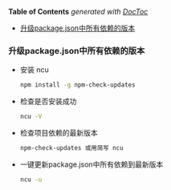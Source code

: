 <!-- START doctoc generated TOC please keep comment here to allow auto update -->
<!-- DON'T EDIT THIS SECTION, INSTEAD RE-RUN doctoc TO UPDATE -->
**Table of Contents**  *generated with [DocToc](https://github.com/thlorenz/doctoc)*

- [升级package.json中所有依赖的版本](#%E5%8D%87%E7%BA%A7packagejson%E4%B8%AD%E6%89%80%E6%9C%89%E4%BE%9D%E8%B5%96%E7%9A%84%E7%89%88%E6%9C%AC)

<!-- END doctoc generated TOC please keep comment here to allow auto update -->

### 升级package.json中所有依赖的版本
- 安装 ncu
  ```bash
  npm install -g npm-check-updates
  ```
- 检查是否安装成功
  ```bash
  ncu -V
  ```
- 检查项目依赖的最新版本
  ```bash
  npm-check-updates 或用简写 ncu
  ```
- 一键更新package.json中所有依赖到最新版本
  ```bash
  ncu -u
  ```
